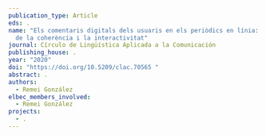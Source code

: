 ```yaml
---
publication_type: Article
eds: .
name: "Els comentaris digitals dels usuaris en els periòdics en línia: anàlisi
  de la coherència i la interactivitat"
journal: Círculo de Lingüística Aplicada a la Comunicación
publishing_house: .
year: "2020"
doi: "https://doi.org/10.5209/clac.70565 "
abstract: .
authors:
  - Remei González
elbec_members_involved:
  - Remei González
projects:
  - .
---
```

